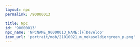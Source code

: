```yaml
---
layout: npc
permalink: /90000013

title: Npc
id: '90000013'
npc_name: 'NPCNAME_90000013_NAME:[F]Develop'
icon_url: 'portrait/mob/21010021_m_mekasoldiergreen_p.png'
---
```

